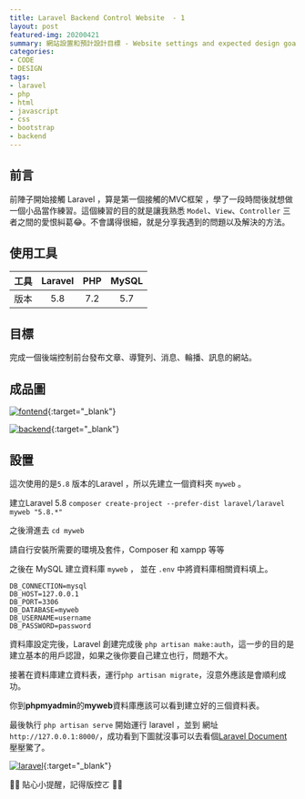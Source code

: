 ```yaml
---
title: Laravel Backend Control Website  - 1
layout: post
featured-img: 20200421
summary: 網站設置和預計設計目標 - Website settings and expected design goals
categories:
- CODE
- DESIGN
tags:
- laravel
- php
- html
- javascript
- css
- bootstrap
- backend
---
```


## 前言

前陣子開始接觸 Laravel ，算是第一個接觸的MVC框架 ，學了一段時間後就想做一個小品當作練習。這個練習的目的就是讓我熟悉 `Model`、`View`、`Controller` 三者之間的愛恨糾葛😂。不會講得很細，就是分享我遇到的問題以及解決的方法。

## 使用工具


|  工具 | Laravel | PHP | MySQL |
| :--------: | :--------: | :--------: | :--------: |
| 版本    | 5.8     | 7.2     | 5.7     |

## 目標

完成一個後端控制前台發布文章、導覽列、消息、輪播、訊息的網站。

## 成品圖
[![fontend](https://i.imgur.com/pA0CUz0.png)](https://i.imgur.com/pA0CUz0.png){:target="_blank"}

[![backend](https://i.imgur.com/GMe8NcD.png)](https://i.imgur.com/GMe8NcD.png){:target="_blank"}

## 設置

這次使用的是`5.8` 版本的Laravel ，所以先建立一個資料夾 `myweb` 。

建立Laravel 5.8 `composer create-project --prefer-dist laravel/laravel myweb "5.8.*"`

之後滑進去 `cd myweb`

<div class="notice--warning">
	請自行安裝所需要的環境及套件，Composer 和 xampp 等等
</div>

之後在 MySQL 建立資料庫 `myweb` ， 並在 `.env` 中將資料庫相關資料填上。
```
DB_CONNECTION=mysql
DB_HOST=127.0.0.1
DB_PORT=3306
DB_DATABASE=myweb
DB_USERNAME=username
DB_PASSWORD=password

```

資料庫設定完後，Laravel 創建完成後 `php artisan make:auth`，這一步的目的是建立基本的用戶認證，如果之後你要自己建立也行，問題不大。

接著在資料庫建立資料表，運行`php artisan migrate`，沒意外應該是會順利成功。

你到**phpmyadmin**的**myweb**資料庫應該可以看到建立好的三個資料表。

最後執行 `php artisan serve` 開始運行 laravel ，並到 網址`http://127.0.0.1:8000/`，成功看到下圖就沒事可以去看個[Laravel Document](https://laravel.com/docs/5.8/readme) 壓壓驚了。

[![laravel](https://i.imgur.com/vo0yJtw.png)](https://i.imgur.com/vo0yJtw.png){:target="_blank"}

<div class="notice--success">
🧡🧡  	貼心小提醒，記得版控ㄛ 🤪🤪
</div>

